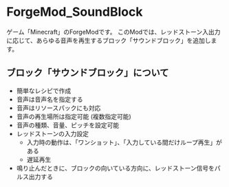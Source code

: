# ForgeMod_SoundBlock

ゲーム「Minecraft」のForgeModです。
このModでは、レッドストーン入出力に応じて、あらゆる音声を再生するブロック「サウンドブロック」を追加します。

## ブロック「サウンドブロック」について
- 簡単なレシピで作成
- 音声は音声名を指定する
- 音声はリソースパックにも対応
- 音声の再生場所は指定可能 (複数指定可能)
- 音声の種類、音量、ピッチを設定可能
- レッドストーンの入力設定
  - 入力時の動作は、「ワンショット」、「入力している間だけループ再生」がある
  - 遅延再生
- 鳴り止んだときに、ブロックの向いている方向に、レッドストーン信号をパルス出力する
